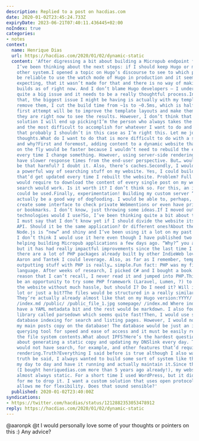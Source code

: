 ```yaml
---
description: Replied to a post on hacdias.com
date: 2020-01-02T23:45:24.733Z
expiryDate: 2023-06-21T07:40:11.436445+02:00
noIndex: true
categories:
- notes
context:
  name: Henrique Dias
  url: https://hacdias.com/2020/01/02/dynamic-static
  content: 'After digressing a bit about building a Micropub endpoint for my website,
    I’ve been thinking about the next steps: if I should keep Hugo or move to some
    other system.I opened a topic on Hugo’s discourse to see to which point it would
    be reliable to use the watch mode of Hugo in production and it seems, as I was
    expecting, that it wasn’t made for that and there is no way of making incremental
    builds as of right now. And I don’t blame Hugo developers — I understand that’s
    quite a big issue and it needs to be a really thoughtful process.In addition to
    that, the biggest issue I might be having is actually with my templates. If I
    remove them, I cut the build time from ~1s to ~0.5ms, which is half the time!My
    first attempt will be to improve the template layouts and make them faster than
    they are right now to see the results. However, I don’t think that will be the
    solution I will end up picking!I’m the person who always takes the hardest path
    and the most difficult to accomplish for whatever I want to do and I’m feeling
    that probably I shouldn’t in this case as I’m right this. Let me jot down some
    thoughts.What do I want to do that is more difficult to do with a static website
    and why?First and foremost, adding content to a dynamic website that is rendered
    on the fly would be faster because I wouldn’t need to rebuild the entire website
    every time I change something. However, using server-side rendering I would also
    have slower response times from the end-user perspective. But… would a few milliseconds
    be that harmful? I doubt it. Also, there’s caches.Secondly, I would love to have
    a powerful way of searching stuff on my website. Yes, I could build static indexes
    that’d get updated every time I rebuilt the website. Problem? Full text search
    would require to download the content of every single post on my website so the
    search would work. Is it worth it? I don’t think so. For this, an indexed database
    could be used.Finally, experimentation! Building my custom server “thingy” could
    actually be a good way of dogfooding. I would be able to, perhaps, just saying,
    create some interface to check private Webmentions or even have private posts
    or bookmarks. I don’t know, just throwing some ideas.If I moved out of Hugo, which
    technologies would I use?So, I’ve been thinking quite a bit about this. Firstly,
    I must say that I don’t know yet if I should divide the website itself from the
    API. Should it be the same application? Or different ones?About the language:
    Node.js is “new” and shiny and I’ve been using it a lot on my past projects. But
    I don’t think I would use it here even though I have published two packages for
    helping building Micropub applications a few days ago. “Why?” you ask.PHP is old,
    but it has had really impactful improvements since the last time I tried it and
    there are a lot of PHP packages already built by other IndieWeb lovers such as
    Aaron and Tantek I could leverage. Also, as far as I remember, templating and
    outputting stuff with PHP is really… simple.Fun fact: PHP was my first programming
    language. After weeks of research, I picked C# and I bought a book. But for some
    reason that I can’t recall, I never read it and jumped into PHP.This would also
    be an opportunity to try some PHP framework (Laravel, Lumen, ?) to help me build
    the website without much hassle, but should I? Do I need it? Will it help me a
    lot or just a bit?The files would be structured in a really similar way to p3k’s.
    They’re actually already almost like that on my Hugo version:YYYY/ /MM/ /DD/ /XX/
    /index.md /public/ /public_file_1.jpg somepage/ /index.md Where index.md would
    have a YAML metadata bit and the rest would be markdown. I also found a markdown
    library called parsedown which seems quite fast!Then, I would use some sort of
    database indexing for search and listing pages. However, I would not be storing
    my main posts copy on the database! The database would be just an indexing and
    querying tool for speed and ease of access and it must be easily rebuilt from
    the file system contents.What about IPFS?Here’s the hardest question! I thought
    about generating a static copy and updating my DNSlink every day. This “copy”
    would not have search, for example, and other features that’d require server-side
    rendering.Truth?Everything I said before is true although I also want to say this:
    truth be said, I always wanted to build some sort of system like this to use on
    my day to day and have it running and actually maintain it.Since the very beginning
    (I bought henriquedias.com more than 5 years ago already!), my website has been
    almost always static. For a short time I used WordPress, but it didn’t take long
    for me to drop it. I want a custom solution that uses open protocols, but also
    allows me for flexibility. Does that sound sensible?'
  published: 2020-01-02T23:40:00Z
syndications:
- https://twitter.com/hacdias/status/1212882353053478912
reply: https://hacdias.com/2020/01/02/dynamic-static
---
```


@aaronpk @t I would personally love some of your thoughts or pointers on this :) Any advice?
